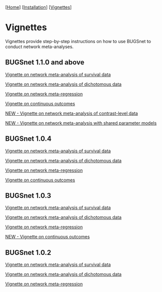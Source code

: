 [[Home](index.md)]  [[Installation](instructions.md)] [[Vignettes](vignettes)]

# Vignettes

Vignettes provide step-by-step instructions on how to use BUGSnet to conduct network meta-analyses.

## BUGSnet 1.1.0 and above

[Vignette on network meta-analysis of survival data](http://htmlpreview.github.io/?https://github.com/audrey-b/BUGSnet/blob/v1.1.2/vignettes/survival.html)

[Vignette on network meta-analysis of dichotomous data](http://htmlpreview.github.io/?https://github.com/audrey-b/BUGSnet/blob/v1.1.2/vignettes/dichotomous.html)

[Vignette on network meta-regression](http://htmlpreview.github.io/?https://github.com/audrey-b/BUGSnet/blob/v1.1.2/vignettes/meta-regression.html)

[Vignette on continuous outcomes](continuous.md)

[NEW - Vignette on network meta-analysis of contrast-level data](http://htmlpreview.github.io/?https://github.com/audrey-b/BUGSnet/blob/v1.1.2/vignettes/contrast.html)

[NEW - Vignette on network meta-analysis with shared parameter models](http://htmlpreview.github.io/?https://github.com/audrey-b/BUGSnet/blob/v1.1.2/vignettes/shared.html)

## BUGSnet 1.0.4

[Vignette on network meta-analysis of survival data](http://htmlpreview.github.io/?https://github.com/audrey-b/BUGSnet/blob/v1.0.4/doc/survival.html)

[Vignette on network meta-analysis of dichotomous data](http://htmlpreview.github.io/?https://github.com/audrey-b/BUGSnet/blob/v1.0.4/doc/dichotomous.html)

[Vignette on network meta-regression](http://htmlpreview.github.io/?https://github.com/audrey-b/BUGSnet/blob/v1.0.4/doc/meta-regression.html)

[Vignette on continuous outcomes](continuous.md)

## BUGSnet 1.0.3

[Vignette on network meta-analysis of survival data](http://htmlpreview.github.io/?https://github.com/audrey-b/BUGSnet/blob/v1.0.3/doc/survival.html)

[Vignette on network meta-analysis of dichotomous data](http://htmlpreview.github.io/?https://github.com/audrey-b/BUGSnet/blob/v1.0.3/doc/dichotomous.html)

[Vignette on network meta-regression](http://htmlpreview.github.io/?https://github.com/audrey-b/BUGSnet/blob/v1.0.3/doc/meta-regression.html)

[NEW - Vignette on continuous outcomes](continuous.md)

## BUGSnet 1.0.2

[Vignette on network meta-analysis of survival data](vignettes/1.0.2/survival.html)

[Vignette on network meta-analysis of dichotomous data](vignettes/1.0.2/dichotomous.html)

[Vignette on network meta-regression](vignettes/1.0.2/meta-regression.html)
